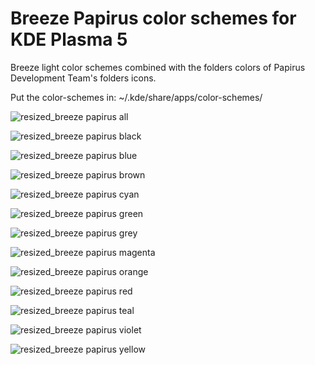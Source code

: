 # Breeze Papirus color schemes for KDE Plasma 5
Breeze light color schemes combined with the folders colors of Papirus Development Team's folders icons. 

Put the color-schemes in: ~/.kde/share/apps/color-schemes/

![resized_breeze papirus all](https://user-images.githubusercontent.com/38332358/38721218-8da752ba-3ef9-11e8-9c09-7360909afcbb.jpg)

![resized_breeze papirus black](https://user-images.githubusercontent.com/38332358/38721220-8ea096fe-3ef9-11e8-8f78-62d3a40bbaca.png)

![resized_breeze papirus blue](https://user-images.githubusercontent.com/38332358/38721221-8f11491c-3ef9-11e8-9228-95e45a5f3034.png)

![resized_breeze papirus brown](https://user-images.githubusercontent.com/38332358/38721222-8f8f7d82-3ef9-11e8-8e94-a5ba7183f98d.png)

![resized_breeze papirus cyan](https://user-images.githubusercontent.com/38332358/38721223-9012f2b6-3ef9-11e8-9edb-644357fadec1.png)

![resized_breeze papirus green](https://user-images.githubusercontent.com/38332358/38721225-90996b98-3ef9-11e8-83b8-b14e37fd2a25.png)

![resized_breeze papirus grey](https://user-images.githubusercontent.com/38332358/38721226-911dc71c-3ef9-11e8-8efb-bddf499113aa.png)

![resized_breeze papirus magenta](https://user-images.githubusercontent.com/38332358/38721228-919e6f02-3ef9-11e8-8c35-1eeb26f1f357.png)

![resized_breeze papirus orange](https://user-images.githubusercontent.com/38332358/38721229-9213f966-3ef9-11e8-9b5f-78a4dd0719a8.png)

![resized_breeze papirus red](https://user-images.githubusercontent.com/38332358/38721230-927115e2-3ef9-11e8-8727-e0c8c1d98f61.png)

![resized_breeze papirus teal](https://user-images.githubusercontent.com/38332358/38721231-92d99d38-3ef9-11e8-816d-9ec7acd0fa9a.png)

![resized_breeze papirus violet](https://user-images.githubusercontent.com/38332358/38721232-932941e4-3ef9-11e8-825f-1fe31212c9ab.png)

![resized_breeze papirus yellow](https://user-images.githubusercontent.com/38332358/38721233-93705552-3ef9-11e8-813a-5a782892a1cc.png)
